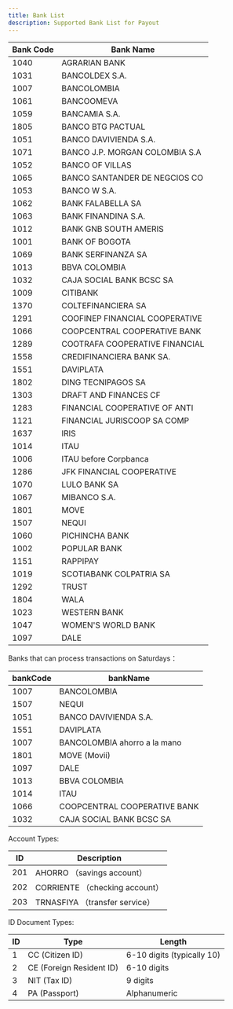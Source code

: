 ```yaml
---
title: Bank List
description: Supported Bank List for Payout
---
```


| Bank Code | Bank Name                      |
| --------- | ------------------------------ |
| 1040      | AGRARIAN BANK                  |
| 1031      | BANCOLDEX S.A.                 |
| 1007      | BANCOLOMBIA                    |
| 1061      | BANCOOMEVA                     |
| 1059      | BANCAMIA S.A.                  |
| 1805      | BANCO BTG PACTUAL              |
| 1051      | BANCO DAVIVIENDA S.A.          |
| 1071      | BANCO J.P. MORGAN COLOMBIA S.A |
| 1052      | BANCO OF VILLAS                |
| 1065      | BANCO SANTANDER DE NEGCIOS CO  |
| 1053      | BANCO W S.A.                   |
| 1062      | BANK FALABELLA SA              |
| 1063      | BANK FINANDINA S.A.            |
| 1012      | BANK GNB SOUTH AMERIS          |
| 1001      | BANK OF BOGOTA                 |
| 1069      | BANK SERFINANZA SA             |
| 1013      | BBVA COLOMBIA                  |
| 1032      | CAJA SOCIAL BANK BCSC SA       |
| 1009      | CITIBANK                       |
| 1370      | COLTEFINANCIERA SA             |
| 1291      | COOFINEP FINANCIAL COOPERATIVE |
| 1066      | COOPCENTRAL COOPERATIVE BANK   |
| 1289      | COOTRAFA COOPERATIVE FINANCIAL |
| 1558      | CREDIFINANCIERA BANK SA.       |
| 1551      | DAVIPLATA                      |
| 1802      | DING TECNIPAGOS SA             |
| 1303      | DRAFT AND FINANCES CF          |
| 1283      | FINANCIAL COOPERATIVE OF ANTI  |
| 1121      | FINANCIAL JURISCOOP SA COMP    |
| 1637      | IRIS                           |
| 1014      | ITAU                           |
| 1006      | ITAU before Corpbanca          |
| 1286      | JFK FINANCIAL COOPERATIVE      |
| 1070      | LULO BANK SA                   |
| 1067      | MIBANCO S.A.                   |
| 1801      | MOVE                           |
| 1507      | NEQUI                          |
| 1060      | PICHINCHA BANK                 |
| 1002      | POPULAR BANK                   |
| 1151      | RAPPIPAY                       |
| 1019      | SCOTIABANK COLPATRIA SA        |
| 1292      | TRUST                          |
| 1804      | WALA                           |
| 1023      | WESTERN BANK                   |
| 1047      | WOMEN'S WORLD BANK             |
| 1097      | DALE                           |

Banks that can process transactions on Saturdays：

| bankCode | bankName                     |  
|----------|------------------------------|  
| 1007     | BANCOLOMBIA                  |  
| 1507     | NEQUI                        |  
| 1051     | BANCO DAVIVIENDA S.A.        |  
| 1551     | DAVIPLATA                    |  
| 1007     | BANCOLOMBIA ahorro a la mano |  
| 1801     | MOVE (Movii)                 |  
| 1097     | DALE                         |  
| 1013     | BBVA COLOMBIA                |  
| 1014     | ITAU                         |  
| 1066     | COOPCENTRAL COOPERATIVE BANK |  
| 1032     | CAJA SOCIAL BANK BCSC SA     |  



Account Types:

| ID  | Description                    |
| --- |--------------------------------|
| 201 | AHORRO  （savings account）      |
| 202 | CORRIENTE （checking account）   |
| 203 | TRNASFIYA   （transfer service） |

ID Document Types:

| ID  | Type                     | Length                     |
| --- | ------------------------ | -------------------------- |
| 1   | CC (Citizen ID)          | 6-10 digits (typically 10) |
| 2   | CE (Foreign Resident ID) | 6-10 digits                |
| 3   | NIT (Tax ID)             | 9 digits                   |
| 4   | PA (Passport)            | Alphanumeric               |
